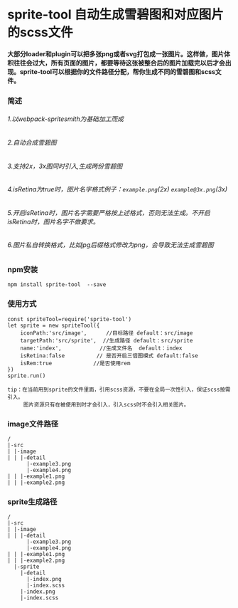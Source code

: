 
sprite-tool 自动生成雪碧图和对应图片的scss文件
===

#### 大部分loader和plugin可以把多张png或者svg打包成一张图片。这样做，图片体积往往会过大，所有页面的图片，都要等待这张被整合后的图片加载完以后才会出现。sprite-tool可以根据你的文件路径分配，帮你生成不同的雪碧图和scss文件。

### 简述

###### 1.以webpack-spritesmith为基础加工而成
###### 2.自动合成雪碧图
###### 3.支持2x，3x图同时引入,生成两份雪碧图
###### 4.isRetina为true时，图片名字格式例子：`example.png`(2x) `example@3x.png`(3x)
###### 5.开启isRetina时，图片名字需要严格按上述格式，否则无法生成。不开启isRetina时，图片名字不做要求。
###### 6.图片私自转换格式，比如jpg后缀格式修改为png，会导致无法生成雪碧图



### npm安装

```
npm install sprite-tool  --save
```


### 使用方式
```
const spriteTool=require('sprite-tool')
let sprite = new spriteTool({
    iconPath:'src/image',      //目标路径 default：src/image
    targetPath:'src/sprite',  //生成路径 default：src/sprite
    name:'index',            //生成文件名  default：index
    isRetina:false          // 是否开启三倍图模式 default:false
    isRem:true             //是否使用rem
})
sprite.run()

tip：在当前用到sprite的文件里面，引用scss资源，不要在全局一次性引入，保证scss按需引入。
     图片资源只有在被使用到时才会引入，引入scss时不会引入相关图片。
```


### image文件路径
```
/
|-src
| |-image
| | |-detail
      |-example3.png
      |-example4.png
| | |-example1.png
| | |-example2.png
```

### sprite生成路径
```
/
|-src
| |-image
| | |-detail
      |-example3.png
      |-example4.png
| | |-example1.png
| | |-example2.png
  |-sprite
    |-detail
      |-index.png
      |-index.scss
    |-index.png
    |-index.scss
```